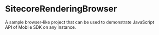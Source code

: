 SitecoreRenderingBrowser
========================

A sample browser-like project that can be used to demonstrate JavaScript API of Mobile SDK on any instance.
